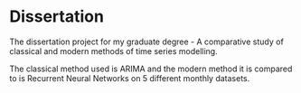 # Dissertation

The dissertation project for my graduate degree - A comparative study of classical and modern methods of time series modelling.

The classical method used is ARIMA and the modern method it is compared to is Recurrent Neural Networks on 5 different monthly datasets.

